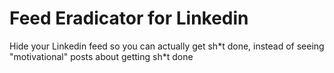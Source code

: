 # Feed Eradicator for Linkedin

Hide your Linkedin feed so you can actually get sh\*t done, instead of seeing \"motivational\" posts about getting sh\*t done
